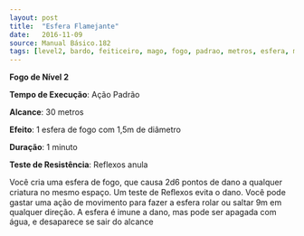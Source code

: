 ```yaml
---
layout: post
title:  "Esfera Flamejante"
date:   2016-11-09
source: Manual Básico.182
tags: [level2, bardo, feiticeiro, mago, fogo, padrao, metros, esfera, minuto, reflexo, anula, dano]
---
```


**Fogo de Nível 2**

**Tempo de Execução**: Ação Padrão

**Alcance**: 30 metros

**Efeito**: 1 esfera de fogo com 1,5m de diâmetro

**Duração**: 1 minuto

**Teste de Resistência**: Reflexos anula

Você cria uma esfera de fogo, que causa 2d6 pontos de dano a qualquer criatura no mesmo espaço. 
Um teste de Reﬂexos evita o dano. Você pode gastar uma ação de movimento para fazer a esfera rolar ou saltar 9m em qualquer direção. 
A esfera é imune a dano, mas pode ser apagada com água, e desaparece se sair do alcance